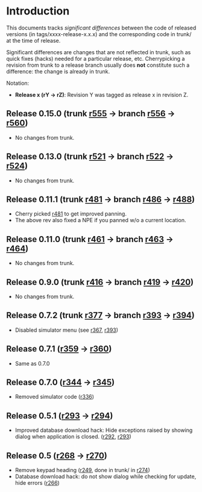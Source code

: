 # Introduction #

This documents tracks _significant differences_ between the code of released versions (in tags/xxxx-release-x.x.x) and the corresponding code in trunk/ at the time of release.

Significant differences are changes that are not reflected in trunk, such as quick fixes (hacks) needed for a particular release, etc.  Cherrypicking a revision from trunk to a release branch usually does **not** constitute such a difference: the change is already in trunk.

Notation:
  * **Release x (rY -> rZ)**: Revision Y was tagged as release x in revision Z.

## Release 0.15.0 (trunk [r555](https://code.google.com/p/flightmap/source/detail?r=555) -> branch [r556](https://code.google.com/p/flightmap/source/detail?r=556) -> [r560](https://code.google.com/p/flightmap/source/detail?r=560)) ##
  * No changes from trunk.

## Release 0.13.0 (trunk [r521](https://code.google.com/p/flightmap/source/detail?r=521) -> branch [r522](https://code.google.com/p/flightmap/source/detail?r=522) -> [r524](https://code.google.com/p/flightmap/source/detail?r=524)) ##
  * No changes from trunk.

## Release 0.11.1 (trunk [r481](https://code.google.com/p/flightmap/source/detail?r=481) -> branch [r486](https://code.google.com/p/flightmap/source/detail?r=486) -> [r488](https://code.google.com/p/flightmap/source/detail?r=488)) ##
  * Cherry picked [r481](https://code.google.com/p/flightmap/source/detail?r=481) to get improved panning.
  * The above rev also fixed a NPE if you panned w/o a current location.

## Release 0.11.0 (trunk [r461](https://code.google.com/p/flightmap/source/detail?r=461) -> branch [r463](https://code.google.com/p/flightmap/source/detail?r=463) -> [r464](https://code.google.com/p/flightmap/source/detail?r=464)) ##
  * No changes from trunk.

## Release 0.9.0 (trunk [r416](https://code.google.com/p/flightmap/source/detail?r=416) -> branch [r419](https://code.google.com/p/flightmap/source/detail?r=419) -> [r420](https://code.google.com/p/flightmap/source/detail?r=420)) ##
  * No changes from trunk.

## Release 0.7.2 (trunk [r377](https://code.google.com/p/flightmap/source/detail?r=377) -> branch [r393](https://code.google.com/p/flightmap/source/detail?r=393) -> [r394](https://code.google.com/p/flightmap/source/detail?r=394)) ##
  * Disabled simulator menu (see [r367](https://code.google.com/p/flightmap/source/detail?r=367), [r393](https://code.google.com/p/flightmap/source/detail?r=393))

## Release 0.7.1 ([r359](https://code.google.com/p/flightmap/source/detail?r=359) -> [r360](https://code.google.com/p/flightmap/source/detail?r=360)) ##
  * Same as 0.7.0

## Release 0.7.0 ([r344](https://code.google.com/p/flightmap/source/detail?r=344) -> [r345](https://code.google.com/p/flightmap/source/detail?r=345)) ##
  * Removed simulator code ([r336](https://code.google.com/p/flightmap/source/detail?r=336))

## Release 0.5.1 ([r293](https://code.google.com/p/flightmap/source/detail?r=293) -> [r294](https://code.google.com/p/flightmap/source/detail?r=294)) ##
  * Improved database download hack: Hide exceptions raised by showing dialog when application is closed. ([r292](https://code.google.com/p/flightmap/source/detail?r=292), [r293](https://code.google.com/p/flightmap/source/detail?r=293))

## Release 0.5 ([r268](https://code.google.com/p/flightmap/source/detail?r=268) -> [r270](https://code.google.com/p/flightmap/source/detail?r=270)) ##
  * Remove keypad heading ([r249](https://code.google.com/p/flightmap/source/detail?r=249), done in trunk/ in [r274](https://code.google.com/p/flightmap/source/detail?r=274))
  * Database download hack: do not show dialog while checking for update, hide errors ([r266](https://code.google.com/p/flightmap/source/detail?r=266))